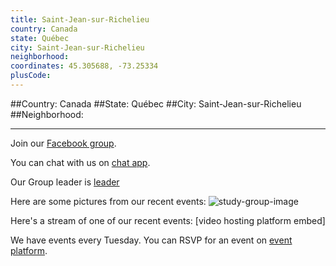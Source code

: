 ```yaml
---
title: Saint-Jean-sur-Richelieu
country: Canada
state: Québec
city: Saint-Jean-sur-Richelieu
neighborhood: 
coordinates: 45.305688, -73.25334
plusCode:
---
```


##Country: Canada
##State: Québec
##City: Saint-Jean-sur-Richelieu
##Neighborhood: 
*****
Join our [Facebook group](https://www.facebook.com/groups/free.code.camp.sjsr).

You can chat with us on [chat app]().

Our Group leader is [leader]()

Here are some pictures from our recent events:
![study-group-image]()

Here's a stream of one of our recent events:
[video hosting platform embed]

We have events every Tuesday. You can RSVP for an event on [event platform]().
